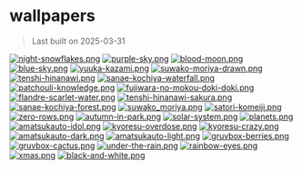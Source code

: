 # wallpapers

> Last built on 2025-03-31

[![night-snowflakes.png](.github/thumbnails/night-snowflakes.png)](./Landscapes/night-snowflakes.png)
[![purple-sky.png](.github/thumbnails/purple-sky.png)](./Landscapes/purple-sky.png)
[![blood-moon.png](.github/thumbnails/blood-moon.png)](./Landscapes/blood-moon.png)
[![blue-sky.png](.github/thumbnails/blue-sky.png)](./Landscapes/blue-sky.png)
[![yuuka-kazami.png](.github/thumbnails/yuuka-kazami.png)](./Touhou/yuuka-kazami.png)
[![suwako-moriya-drawn.png](.github/thumbnails/suwako-moriya-drawn.png)](./Touhou/suwako-moriya-drawn.png)
[![tenshi-hinanawi.png](.github/thumbnails/tenshi-hinanawi.png)](./Touhou/tenshi-hinanawi.png)
[![sanae-kochiya-waterfall.png](.github/thumbnails/sanae-kochiya-waterfall.png)](./Touhou/sanae-kochiya-waterfall.png)
[![patchouli-knowledge.png](.github/thumbnails/patchouli-knowledge.png)](./Touhou/patchouli-knowledge.png)
[![fujiwara-no-mokou-doki-doki.png](.github/thumbnails/fujiwara-no-mokou-doki-doki.png)](./Touhou/fujiwara-no-mokou-doki-doki.png)
[![flandre-scarlet-water.png](.github/thumbnails/flandre-scarlet-water.png)](./Touhou/flandre-scarlet-water.png)
[![tenshi-hinanawi-sakura.png](.github/thumbnails/tenshi-hinanawi-sakura.png)](./Touhou/tenshi-hinanawi-sakura.png)
[![sanae-kochiya-forest.png](.github/thumbnails/sanae-kochiya-forest.png)](./Touhou/sanae-kochiya-forest.png)
[![suwako_moriya.png](.github/thumbnails/suwako_moriya.png)](./Touhou/suwako_moriya.png)
[![satori-komeiji.png](.github/thumbnails/satori-komeiji.png)](./Touhou/satori-komeiji.png)
[![zero-rows.png](.github/thumbnails/zero-rows.png)](./OC/zero-rows.png)
[![autumn-in-park.png](.github/thumbnails/autumn-in-park.png)](./OC/autumn-in-park.png)
[![solar-system.png](.github/thumbnails/solar-system.png)](./Abstract/solar-system.png)
[![planets.png](.github/thumbnails/planets.png)](./Abstract/planets.png)
[![amatsukauto-idol.png](.github/thumbnails/amatsukauto-idol.png)](./Vtubers/amatsukauto-idol.png)
[![kyoresu-overdose.png](.github/thumbnails/kyoresu-overdose.png)](./Vtubers/kyoresu-overdose.png)
[![kyoresu-crazy.png](.github/thumbnails/kyoresu-crazy.png)](./Vtubers/kyoresu-crazy.png)
[![amatsukauto-dark.png](.github/thumbnails/amatsukauto-dark.png)](./Vtubers/amatsukauto-dark.png)
[![amatsukauto-light.png](.github/thumbnails/amatsukauto-light.png)](./Vtubers/amatsukauto-light.png)
[![gruvbox-berries.png](.github/thumbnails/gruvbox-berries.png)](./Nature/gruvbox-berries.png)
[![gruvbox-cactus.png](.github/thumbnails/gruvbox-cactus.png)](./Nature/gruvbox-cactus.png)
[![under-the-rain.png](.github/thumbnails/under-the-rain.png)](./Misc/under-the-rain.png)
[![rainbow-eyes.png](.github/thumbnails/rainbow-eyes.png)](./Misc/rainbow-eyes.png)
[![xmas.png](.github/thumbnails/xmas.png)](./Misc/xmas.png)
[![black-and-white.png](.github/thumbnails/black-and-white.png)](./Misc/black-and-white.png)
